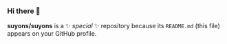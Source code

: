 ### Hi there 👋


**suyons/suyons** is a ✨ _special_ ✨ repository because its `README.md` (this file) appears on your GitHub profile.
